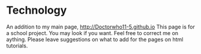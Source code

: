 Technology
==========

An addition to my main page, http://Doctorwho11-5.github.io
This page is for a school project. You may look if you want. Feel free to correct me on aything.
Please leave suggestions on what to add for the pages on html tutorials.
